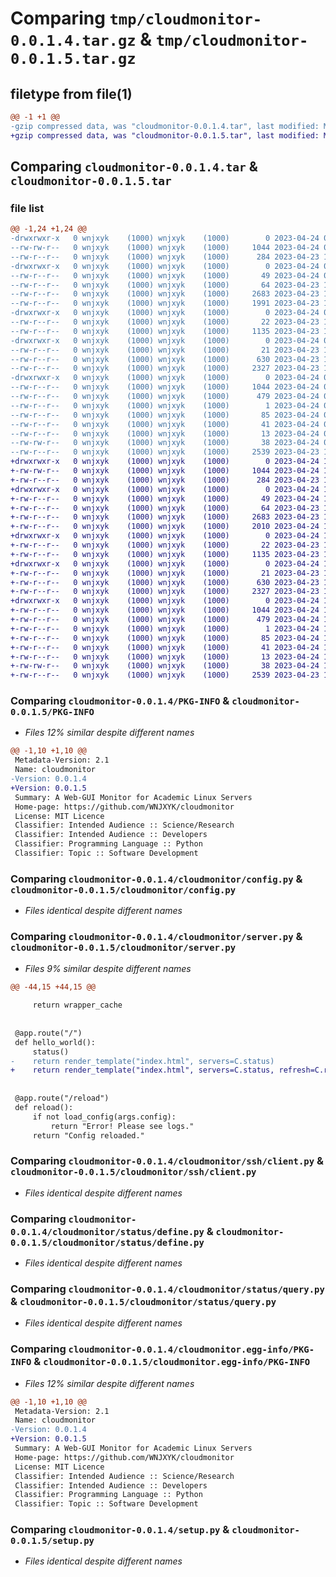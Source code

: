 # Comparing `tmp/cloudmonitor-0.0.1.4.tar.gz` & `tmp/cloudmonitor-0.0.1.5.tar.gz`

## filetype from file(1)

```diff
@@ -1 +1 @@
-gzip compressed data, was "cloudmonitor-0.0.1.4.tar", last modified: Mon Apr 24 03:00:49 2023, max compression
+gzip compressed data, was "cloudmonitor-0.0.1.5.tar", last modified: Mon Apr 24 13:11:36 2023, max compression
```

## Comparing `cloudmonitor-0.0.1.4.tar` & `cloudmonitor-0.0.1.5.tar`

### file list

```diff
@@ -1,24 +1,24 @@
-drwxrwxr-x   0 wnjxyk    (1000) wnjxyk    (1000)        0 2023-04-24 03:00:49.923188 cloudmonitor-0.0.1.4/
--rw-rw-r--   0 wnjxyk    (1000) wnjxyk    (1000)     1044 2023-04-24 03:00:49.923188 cloudmonitor-0.0.1.4/PKG-INFO
--rw-r--r--   0 wnjxyk    (1000) wnjxyk    (1000)      284 2023-04-23 14:47:47.000000 cloudmonitor-0.0.1.4/README.md
-drwxrwxr-x   0 wnjxyk    (1000) wnjxyk    (1000)        0 2023-04-24 03:00:49.923188 cloudmonitor-0.0.1.4/cloudmonitor/
--rw-r--r--   0 wnjxyk    (1000) wnjxyk    (1000)       49 2023-04-24 02:58:12.000000 cloudmonitor-0.0.1.4/cloudmonitor/__init__.py
--rw-r--r--   0 wnjxyk    (1000) wnjxyk    (1000)       64 2023-04-23 13:11:47.000000 cloudmonitor-0.0.1.4/cloudmonitor/__main__.py
--rw-r--r--   0 wnjxyk    (1000) wnjxyk    (1000)     2683 2023-04-23 13:11:47.000000 cloudmonitor-0.0.1.4/cloudmonitor/config.py
--rw-r--r--   0 wnjxyk    (1000) wnjxyk    (1000)     1991 2023-04-23 14:27:13.000000 cloudmonitor-0.0.1.4/cloudmonitor/server.py
-drwxrwxr-x   0 wnjxyk    (1000) wnjxyk    (1000)        0 2023-04-24 03:00:49.923188 cloudmonitor-0.0.1.4/cloudmonitor/ssh/
--rw-r--r--   0 wnjxyk    (1000) wnjxyk    (1000)       22 2023-04-23 13:11:47.000000 cloudmonitor-0.0.1.4/cloudmonitor/ssh/__init__.py
--rw-r--r--   0 wnjxyk    (1000) wnjxyk    (1000)     1135 2023-04-23 14:10:51.000000 cloudmonitor-0.0.1.4/cloudmonitor/ssh/client.py
-drwxrwxr-x   0 wnjxyk    (1000) wnjxyk    (1000)        0 2023-04-24 03:00:49.923188 cloudmonitor-0.0.1.4/cloudmonitor/status/
--rw-r--r--   0 wnjxyk    (1000) wnjxyk    (1000)       21 2023-04-23 13:11:47.000000 cloudmonitor-0.0.1.4/cloudmonitor/status/__init__.py
--rw-r--r--   0 wnjxyk    (1000) wnjxyk    (1000)      630 2023-04-23 13:11:47.000000 cloudmonitor-0.0.1.4/cloudmonitor/status/define.py
--rw-r--r--   0 wnjxyk    (1000) wnjxyk    (1000)     2327 2023-04-23 13:11:47.000000 cloudmonitor-0.0.1.4/cloudmonitor/status/query.py
-drwxrwxr-x   0 wnjxyk    (1000) wnjxyk    (1000)        0 2023-04-24 03:00:49.923188 cloudmonitor-0.0.1.4/cloudmonitor.egg-info/
--rw-r--r--   0 wnjxyk    (1000) wnjxyk    (1000)     1044 2023-04-24 03:00:49.000000 cloudmonitor-0.0.1.4/cloudmonitor.egg-info/PKG-INFO
--rw-r--r--   0 wnjxyk    (1000) wnjxyk    (1000)      479 2023-04-24 03:00:49.000000 cloudmonitor-0.0.1.4/cloudmonitor.egg-info/SOURCES.txt
--rw-r--r--   0 wnjxyk    (1000) wnjxyk    (1000)        1 2023-04-24 03:00:49.000000 cloudmonitor-0.0.1.4/cloudmonitor.egg-info/dependency_links.txt
--rw-r--r--   0 wnjxyk    (1000) wnjxyk    (1000)       85 2023-04-24 03:00:49.000000 cloudmonitor-0.0.1.4/cloudmonitor.egg-info/entry_points.txt
--rw-r--r--   0 wnjxyk    (1000) wnjxyk    (1000)       41 2023-04-24 03:00:49.000000 cloudmonitor-0.0.1.4/cloudmonitor.egg-info/requires.txt
--rw-r--r--   0 wnjxyk    (1000) wnjxyk    (1000)       13 2023-04-24 03:00:49.000000 cloudmonitor-0.0.1.4/cloudmonitor.egg-info/top_level.txt
--rw-rw-r--   0 wnjxyk    (1000) wnjxyk    (1000)       38 2023-04-24 03:00:49.923188 cloudmonitor-0.0.1.4/setup.cfg
--rw-r--r--   0 wnjxyk    (1000) wnjxyk    (1000)     2539 2023-04-23 14:25:35.000000 cloudmonitor-0.0.1.4/setup.py
+drwxrwxr-x   0 wnjxyk    (1000) wnjxyk    (1000)        0 2023-04-24 13:11:36.055915 cloudmonitor-0.0.1.5/
+-rw-rw-r--   0 wnjxyk    (1000) wnjxyk    (1000)     1044 2023-04-24 13:11:36.055915 cloudmonitor-0.0.1.5/PKG-INFO
+-rw-r--r--   0 wnjxyk    (1000) wnjxyk    (1000)      284 2023-04-23 14:47:47.000000 cloudmonitor-0.0.1.5/README.md
+drwxrwxr-x   0 wnjxyk    (1000) wnjxyk    (1000)        0 2023-04-24 13:11:36.055915 cloudmonitor-0.0.1.5/cloudmonitor/
+-rw-r--r--   0 wnjxyk    (1000) wnjxyk    (1000)       49 2023-04-24 13:11:34.000000 cloudmonitor-0.0.1.5/cloudmonitor/__init__.py
+-rw-r--r--   0 wnjxyk    (1000) wnjxyk    (1000)       64 2023-04-23 13:11:47.000000 cloudmonitor-0.0.1.5/cloudmonitor/__main__.py
+-rw-r--r--   0 wnjxyk    (1000) wnjxyk    (1000)     2683 2023-04-23 13:11:47.000000 cloudmonitor-0.0.1.5/cloudmonitor/config.py
+-rw-r--r--   0 wnjxyk    (1000) wnjxyk    (1000)     2010 2023-04-24 13:04:20.000000 cloudmonitor-0.0.1.5/cloudmonitor/server.py
+drwxrwxr-x   0 wnjxyk    (1000) wnjxyk    (1000)        0 2023-04-24 13:11:36.055915 cloudmonitor-0.0.1.5/cloudmonitor/ssh/
+-rw-r--r--   0 wnjxyk    (1000) wnjxyk    (1000)       22 2023-04-23 13:11:47.000000 cloudmonitor-0.0.1.5/cloudmonitor/ssh/__init__.py
+-rw-r--r--   0 wnjxyk    (1000) wnjxyk    (1000)     1135 2023-04-23 14:10:51.000000 cloudmonitor-0.0.1.5/cloudmonitor/ssh/client.py
+drwxrwxr-x   0 wnjxyk    (1000) wnjxyk    (1000)        0 2023-04-24 13:11:36.055915 cloudmonitor-0.0.1.5/cloudmonitor/status/
+-rw-r--r--   0 wnjxyk    (1000) wnjxyk    (1000)       21 2023-04-23 13:11:47.000000 cloudmonitor-0.0.1.5/cloudmonitor/status/__init__.py
+-rw-r--r--   0 wnjxyk    (1000) wnjxyk    (1000)      630 2023-04-23 13:11:47.000000 cloudmonitor-0.0.1.5/cloudmonitor/status/define.py
+-rw-r--r--   0 wnjxyk    (1000) wnjxyk    (1000)     2327 2023-04-23 13:11:47.000000 cloudmonitor-0.0.1.5/cloudmonitor/status/query.py
+drwxrwxr-x   0 wnjxyk    (1000) wnjxyk    (1000)        0 2023-04-24 13:11:36.055915 cloudmonitor-0.0.1.5/cloudmonitor.egg-info/
+-rw-r--r--   0 wnjxyk    (1000) wnjxyk    (1000)     1044 2023-04-24 13:11:36.000000 cloudmonitor-0.0.1.5/cloudmonitor.egg-info/PKG-INFO
+-rw-r--r--   0 wnjxyk    (1000) wnjxyk    (1000)      479 2023-04-24 13:11:36.000000 cloudmonitor-0.0.1.5/cloudmonitor.egg-info/SOURCES.txt
+-rw-r--r--   0 wnjxyk    (1000) wnjxyk    (1000)        1 2023-04-24 13:11:36.000000 cloudmonitor-0.0.1.5/cloudmonitor.egg-info/dependency_links.txt
+-rw-r--r--   0 wnjxyk    (1000) wnjxyk    (1000)       85 2023-04-24 13:11:36.000000 cloudmonitor-0.0.1.5/cloudmonitor.egg-info/entry_points.txt
+-rw-r--r--   0 wnjxyk    (1000) wnjxyk    (1000)       41 2023-04-24 13:11:36.000000 cloudmonitor-0.0.1.5/cloudmonitor.egg-info/requires.txt
+-rw-r--r--   0 wnjxyk    (1000) wnjxyk    (1000)       13 2023-04-24 13:11:36.000000 cloudmonitor-0.0.1.5/cloudmonitor.egg-info/top_level.txt
+-rw-rw-r--   0 wnjxyk    (1000) wnjxyk    (1000)       38 2023-04-24 13:11:36.055915 cloudmonitor-0.0.1.5/setup.cfg
+-rw-r--r--   0 wnjxyk    (1000) wnjxyk    (1000)     2539 2023-04-23 14:25:35.000000 cloudmonitor-0.0.1.5/setup.py
```

### Comparing `cloudmonitor-0.0.1.4/PKG-INFO` & `cloudmonitor-0.0.1.5/PKG-INFO`

 * *Files 12% similar despite different names*

```diff
@@ -1,10 +1,10 @@
 Metadata-Version: 2.1
 Name: cloudmonitor
-Version: 0.0.1.4
+Version: 0.0.1.5
 Summary: A Web-GUI Monitor for Academic Linux Servers
 Home-page: https://github.com/WNJXYK/cloudmonitor
 License: MIT Licence
 Classifier: Intended Audience :: Science/Research
 Classifier: Intended Audience :: Developers
 Classifier: Programming Language :: Python
 Classifier: Topic :: Software Development
```

### Comparing `cloudmonitor-0.0.1.4/cloudmonitor/config.py` & `cloudmonitor-0.0.1.5/cloudmonitor/config.py`

 * *Files identical despite different names*

### Comparing `cloudmonitor-0.0.1.4/cloudmonitor/server.py` & `cloudmonitor-0.0.1.5/cloudmonitor/server.py`

 * *Files 9% similar despite different names*

```diff
@@ -44,15 +44,15 @@
 
     return wrapper_cache
 
 
 @app.route("/")
 def hello_world():
     status()
-    return render_template("index.html", servers=C.status)
+    return render_template("index.html", servers=C.status, refresh=C.refresh)
 
 
 @app.route("/reload")
 def reload():
     if not load_config(args.config):
         return "Error! Please see logs."
     return "Config reloaded."
```

### Comparing `cloudmonitor-0.0.1.4/cloudmonitor/ssh/client.py` & `cloudmonitor-0.0.1.5/cloudmonitor/ssh/client.py`

 * *Files identical despite different names*

### Comparing `cloudmonitor-0.0.1.4/cloudmonitor/status/define.py` & `cloudmonitor-0.0.1.5/cloudmonitor/status/define.py`

 * *Files identical despite different names*

### Comparing `cloudmonitor-0.0.1.4/cloudmonitor/status/query.py` & `cloudmonitor-0.0.1.5/cloudmonitor/status/query.py`

 * *Files identical despite different names*

### Comparing `cloudmonitor-0.0.1.4/cloudmonitor.egg-info/PKG-INFO` & `cloudmonitor-0.0.1.5/cloudmonitor.egg-info/PKG-INFO`

 * *Files 12% similar despite different names*

```diff
@@ -1,10 +1,10 @@
 Metadata-Version: 2.1
 Name: cloudmonitor
-Version: 0.0.1.4
+Version: 0.0.1.5
 Summary: A Web-GUI Monitor for Academic Linux Servers
 Home-page: https://github.com/WNJXYK/cloudmonitor
 License: MIT Licence
 Classifier: Intended Audience :: Science/Research
 Classifier: Intended Audience :: Developers
 Classifier: Programming Language :: Python
 Classifier: Topic :: Software Development
```

### Comparing `cloudmonitor-0.0.1.4/setup.py` & `cloudmonitor-0.0.1.5/setup.py`

 * *Files identical despite different names*

